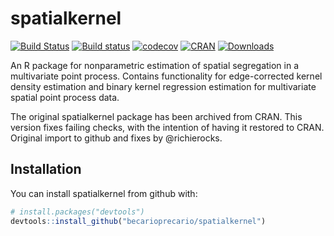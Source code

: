
# spatialkernel

[![Build Status](https://travis-ci.org/becarioprecario/spatialkernel.svg?branch=master)](https://travis-ci.org/becarioprecario/spatialkernel)
[![Build status](https://ci.appveyor.com/api/projects/status/5nlbm8gm3v644gp4?svg=true)](https://ci.appveyor.com/project/becarioprecario/spatialkernel)
[![codecov](https://codecov.io/gh/becarioprecario/spatialkernel/branch/master/graph/badge.svg)](https://codecov.io/gh/becarioprecario/spatialkernel)
[![CRAN](http://www.r-pkg.org/badges/version/spatialkernel)](https://cran.r-project.org/package=spatialkernel) 
[![Downloads](http://cranlogs.r-pkg.org/badges/spatialkernel?color=brightgreen)](http://www.r-pkg.org/pkg/spatialkernel)



An R package for nonparametric estimation of spatial segregation in a multivariate point process. Contains functionality for edge-corrected kernel density estimation and binary kernel regression estimation for multivariate spatial point process data.

The original spatialkernel package has been archived from CRAN. This version
fixes failing checks, with the intention of having it restored to CRAN. Original import to github and fixes by @richierocks.

## Installation

You can install spatialkernel from github with:

``` r
# install.packages("devtools")
devtools::install_github("becarioprecario/spatialkernel")
```
